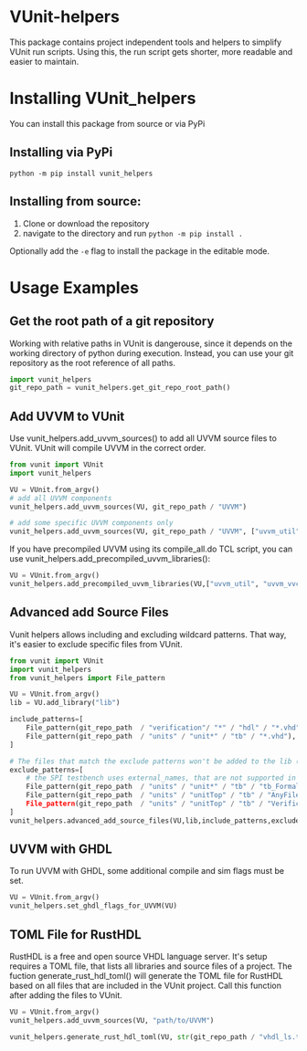 # VUnit-helpers

This package contains project independent tools and helpers to simplify VUnit run scripts.
Using this, the run script gets shorter, more readable and easier to maintain. 

# Installing VUnit_helpers
You can install this package from source or via PyPi

## Installing via PyPi

    python -m pip install vunit_helpers

## Installing from source:
1. Clone or download the repository
2. navigate to the directory and run ```python -m pip install .```

Optionally add the ```-e``` flag to install the package in the editable mode.

# Usage Examples

## Get the root path of a git repository
Working with relative paths in VUnit is dangerouse, since it depends on the working directory of python during execution. Instead, you can use your git repository as the root reference of all paths.
``` Python
import vunit_helpers
git_repo_path = vunit_helpers.get_git_repo_root_path()
```

## Add UVVM to VUnit

Use vunit_helpers.add_uvvm_sources() to add all UVVM source files to VUnit. VUnit will compile UVVM in the correct order.  

``` Python
from vunit import VUnit
import vunit_helpers

VU = VUnit.from_argv()
# add all UVVM components
vunit_helpers.add_uvvm_sources(VU, git_repo_path / "UVVM")

# add some specific UVVM components only
vunit_helpers.add_uvvm_sources(VU, git_repo_path / "UVVM", ["uvvm_util", "uvvm_vvc_framework", "bitvis_vip_scoreboard", "bitvis_vip_uart"])
```

If you have precompiled UVVM using its compile_all.do TCL script, you can use vunit_helpers.add_precompiled_uvvm_libraries():
``` Python
VU = VUnit.from_argv()
vunit_helpers.add_precompiled_uvvm_libraries(VU,["uvvm_util", "uvvm_vvc_framework", "bitvis_vip_scoreboard", "bitvis_vip_uart"],"path/to/UVVM")
```

## Advanced add Source Files
Vunit helpers allows including and excluding wildcard patterns. That way, it's easier to exclude specific files from VUnit. 
``` Python
from vunit import VUnit
import vunit_helpers
from vunit_helpers import File_pattern

VU = VUnit.from_argv()
lib = VU.add_library("lib") 

include_patterns=[
    File_pattern(git_repo_path  / "verification"/ "*" / "hdl" / "*.vhd"),
    File_pattern(git_repo_path  / "units" / "unit*" / "tb" / "*.vhd"),
]

# The files that match the exclude patterns won't be added to the lib (these files are excluded from the include_patterns)
exclude_patterns=[
    # the SPI testbench uses external_names, that are not supported in GHDL yet
    File_pattern(git_repo_path  / "units" / "unit*" / "tb" / "tb_Formal.vhd", when_simulator_is_not="ghdl"),
    File_pattern(git_repo_path  / "units" / "unitTop" / "tb" / "AnyFileIDontWant.vhd),
    File_pattern(git_repo_path  / "units" / "unitTop" / "tb" / "VerificationDefinitions-p.vhd", when_simulator_is="modelsim") 
]
vunit_helpers.advanced_add_source_files(VU,lib,include_patterns,exclude_patterns)
```

## UVVM with GHDL
To run UVVM with GHDL, some additional compile and sim flags must be set. 
``` Python
VU = VUnit.from_argv()
vunit_helpers.set_ghdl_flags_for_UVVM(VU)
```

## TOML File for RustHDL
RustHDL is a free and open source VHDL language server. It's setup requires a TOML file, that lists all libraries and source files of a project. The fuction generate_rust_hdl_toml() will generate the TOML file for RustHDL based on all files that are included in the VUnit project. 
Call this function after adding the files to VUnit. 

``` Python
VU = VUnit.from_argv()
vunit_helpers.add_uvvm_sources(VU, "path/to/UVVM")

vunit_helpers.generate_rust_hdl_toml(VU, str(git_repo_path / "vhdl_ls.toml"), str(git_repo_path))
```



